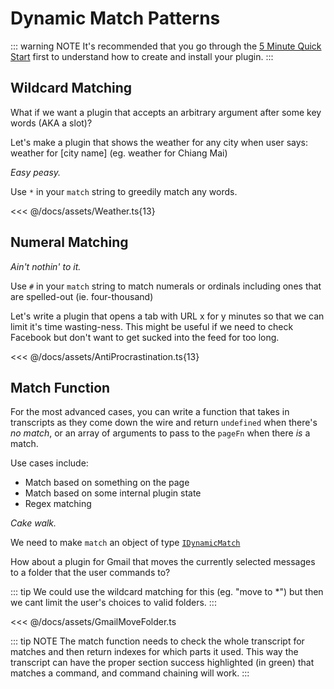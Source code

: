 # Dynamic Match Patterns

::: warning NOTE
It's recommended that you go through the [5 Minute Quick Start](/quick-start.md) first to understand how to create and install your plugin.
:::

## Wildcard Matching

What if we want a plugin that accepts an arbitrary argument after some key words (AKA a slot)?

Let's make a plugin that shows the weather for any city when user says: <span class="voice-cmd">weather for [city name]</span> (eg. <span class="voice-cmd">weather for Chiang Mai</span>)

_Easy peasy._

Use `*` in your `match` string to greedily match any words.

<<< @/docs/assets/Weather.ts{13}

## Numeral Matching

_Ain't nothin' to it._

Use `#` in your `match` string to match numerals or ordinals including ones that are spelled-out (ie. <span class="voice-cmd">four-thousand</span>)

Let's write a plugin that opens a tab with URL x for y minutes so that we can limit it's time wasting-ness. This might be useful if we need to check Facebook but don't want to get sucked into the feed for too long.

<<< @/docs/assets/AntiProcrastination.ts{13}

## Match Function

For the most advanced cases, you can write a function that takes in transcripts as they come down the wire and return `undefined` when there's *no match*, or an array of arguments to pass to the `pageFn` when there *is* a match.

Use cases include:
 * Match based on something on the page
 * Match based on some internal plugin state
 * Regex matching

_Cake walk._

We need to make `match` an object of type [`IDynamicMatch`](/api-reference/command.md#idynamicmatch)

How about a plugin for Gmail that moves the currently selected messages to a folder that the user commands to?

::: tip
We could use the wildcard matching for this (eg. "move to *") but then we cant limit the user's choices to valid folders.
:::

<<< @/docs/assets/GmailMoveFolder.ts


::: tip NOTE
The match function needs to check the whole transcript for matches and then return indexes for which parts it used.
This way the transcript can have the proper section success highlighted (in green) that matches a command, and command chaining will work.
:::
